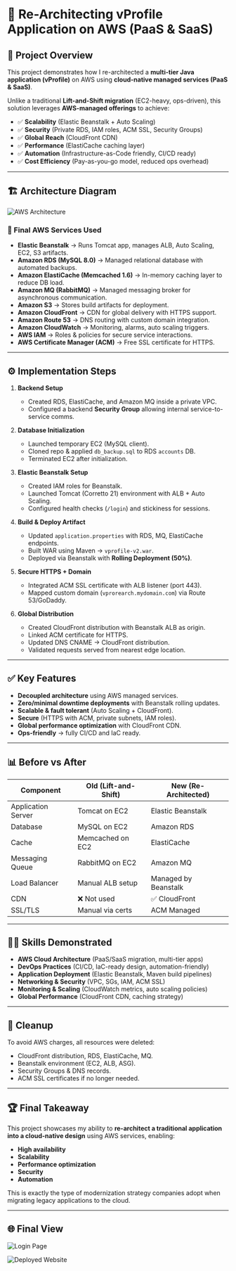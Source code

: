 # 🚀 Re-Architecting vProfile Application on AWS (PaaS & SaaS)

## 🌟 Project Overview
This project demonstrates how I re-architected a **multi-tier Java application (vProfile)** on AWS using **cloud-native managed services (PaaS & SaaS)**.

Unlike a traditional **Lift-and-Shift migration** (EC2-heavy, ops-driven), this solution leverages **AWS-managed offerings** to achieve:
- ✅ **Scalability** (Elastic Beanstalk + Auto Scaling)
- ✅ **Security** (Private RDS, IAM roles, ACM SSL, Security Groups)
- ✅ **Global Reach** (CloudFront CDN)
- ✅ **Performance** (ElastiCache caching layer)
- ✅ **Automation** (Infrastructure-as-Code friendly, CI/CD ready)
- ✅ **Cost Efficiency** (Pay-as-you-go model, reduced ops overhead)

---

## 🏗 Architecture Diagram
![AWS Architecture](Architecture%20Diagram.png)



### 🔹 Final AWS Services Used
- **Elastic Beanstalk** → Runs Tomcat app, manages ALB, Auto Scaling, EC2, S3 artifacts.
- **Amazon RDS (MySQL 8.0)** → Managed relational database with automated backups.
- **Amazon ElastiCache (Memcached 1.6)** → In-memory caching layer to reduce DB load.
- **Amazon MQ (RabbitMQ)** → Managed messaging broker for asynchronous communication.
- **Amazon S3** → Stores build artifacts for deployment.
- **Amazon CloudFront** → CDN for global delivery with HTTPS support.
- **Amazon Route 53** → DNS routing with custom domain integration.
- **Amazon CloudWatch** → Monitoring, alarms, auto scaling triggers.
- **AWS IAM** → Roles & policies for secure service interactions.
- **AWS Certificate Manager (ACM)** → Free SSL certificate for HTTPS.

---

## ⚙️ Implementation Steps

1. **Backend Setup**
    - Created RDS, ElastiCache, and Amazon MQ inside a private VPC.
    - Configured a backend **Security Group** allowing internal service-to-service comms.

2. **Database Initialization**
    - Launched temporary EC2 (MySQL client).
    - Cloned repo & applied `db_backup.sql` to RDS `accounts` DB.
    - Terminated EC2 after initialization.

3. **Elastic Beanstalk Setup**
    - Created IAM roles for Beanstalk.
    - Launched Tomcat (Corretto 21) environment with ALB + Auto Scaling.
    - Configured health checks (`/login`) and stickiness for sessions.

4. **Build & Deploy Artifact**
    - Updated `application.properties` with RDS, MQ, ElastiCache endpoints.
    - Built WAR using Maven → `vprofile-v2.war`.
    - Deployed via Beanstalk with **Rolling Deployment (50%)**.

5. **Secure HTTPS + Domain**
    - Integrated ACM SSL certificate with ALB listener (port 443).
    - Mapped custom domain (`vprorearch.mydomain.com`) via Route 53/GoDaddy.

6. **Global Distribution**
    - Created CloudFront distribution with Beanstalk ALB as origin.
    - Linked ACM certificate for HTTPS.
    - Updated DNS CNAME → CloudFront distribution.
    - Validated requests served from nearest edge location.

---

## ✅ Key Features
- **Decoupled architecture** using AWS managed services.
- **Zero/minimal downtime deployments** with Beanstalk rolling updates.
- **Scalable & fault tolerant** (Auto Scaling + CloudFront).
- **Secure** (HTTPS with ACM, private subnets, IAM roles).
- **Global performance optimization** with CloudFront CDN.
- **Ops-friendly** → fully CI/CD and IaC ready.

---

## 📊 Before vs After

| Component         | Old (Lift-and-Shift) | New (Re-Architected) |
|-------------------|----------------------|----------------------|
| Application Server| Tomcat on EC2        | Elastic Beanstalk    |
| Database          | MySQL on EC2         | Amazon RDS           |
| Cache             | Memcached on EC2     | ElastiCache          |
| Messaging Queue   | RabbitMQ on EC2      | Amazon MQ            |
| Load Balancer     | Manual ALB setup     | Managed by Beanstalk |
| CDN               | ❌ Not used           | ✅ CloudFront        |
| SSL/TLS           | Manual via certs     | ACM Managed          |

---

## 🧑‍💻 Skills Demonstrated
- **AWS Cloud Architecture** (PaaS/SaaS migration, multi-tier apps)
- **DevOps Practices** (CI/CD, IaC-ready design, automation-friendly)
- **Application Deployment** (Elastic Beanstalk, Maven build pipelines)
- **Networking & Security** (VPC, SGs, IAM, ACM SSL)
- **Monitoring & Scaling** (CloudWatch metrics, auto scaling policies)
- **Global Performance** (CloudFront CDN, caching strategy)

---

## 🧹 Cleanup
To avoid AWS charges, all resources were deleted:
- CloudFront distribution, RDS, ElastiCache, MQ.
- Beanstalk environment (EC2, ALB, ASG).
- Security Groups & DNS records.
- ACM SSL certificates if no longer needed.

---

## 🏆 Final Takeaway
This project showcases my ability to **re-architect a traditional application into a cloud-native design** using AWS services, enabling:
- **High availability**
- **Scalability**
- **Performance optimization**
- **Security**
- **Automation**

This is exactly the type of modernization strategy companies adopt when migrating legacy applications to the cloud.

---
## 🌐 Final View

![Login Page](Login.png)

![Deployed Website](website.png)


